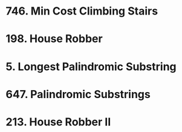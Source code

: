 # 746. Min Cost Climbing Stairs
# 198. House Robber
# 5. Longest Palindromic Substring
# 647. Palindromic Substrings
# 213. House Robber II
